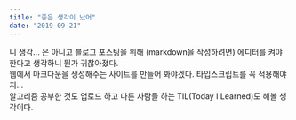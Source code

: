 ```yaml
---
title: "좋은 생각이 났어"
date: "2019-09-21"
---
```


니 생각... 은 아니고 블로그 포스팅을 위해 (markdown을 작성하려면) 에디터를 켜야한다고 생각하니 뭔가 귀찮아졌다.
<br>
웹에서 마크다운을 생성해주는 사이트를 만들어 봐야겠다. 타입스크립트를 꼭 적용해야지...
<br>
알고리즘 공부한 것도 업로드 하고 다른 사람들 하는 TIL(Today I Learned)도 해볼 생각이다.